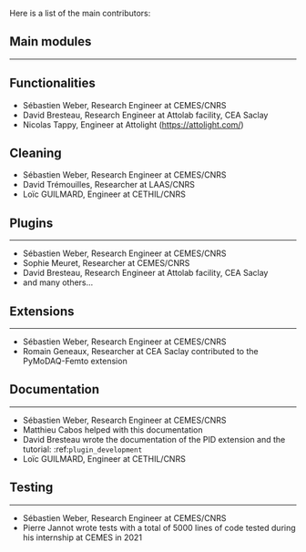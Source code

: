 Here is a list of the main contributors:

## Main modules
***************

Functionalities
---------------

* Sébastien Weber, Research Engineer at CEMES/CNRS
* David Bresteau, Research Engineer at Attolab facility, CEA Saclay
* Nicolas Tappy, Engineer at Attolight (https://attolight.com/)

Cleaning
--------

* Sébastien Weber, Research Engineer at CEMES/CNRS
* David Trémouilles, Researcher at LAAS/CNRS
* Loïc GUILMARD, Engineer at CETHIL/CNRS

## Plugins
**********

* Sébastien Weber, Research Engineer at CEMES/CNRS
* Sophie Meuret, Researcher at CEMES/CNRS
* David Bresteau, Research Engineer at Attolab facility, CEA Saclay
* and many others...

## Extensions
*************

* Sébastien Weber, Research Engineer at CEMES/CNRS
* Romain Geneaux, Researcher at CEA Saclay contributed to the PyMoDAQ-Femto extension

## Documentation
****************

* Sébastien Weber, Research Engineer at CEMES/CNRS
* Matthieu Cabos helped with this documentation
* David Bresteau wrote the documentation of the PID extension and the tutorial: :ref:`plugin_development`
* Loïc GUILMARD, Engineer at CETHIL/CNRS

## Testing
**********

* Sébastien Weber, Research Engineer at CEMES/CNRS
* Pierre Jannot wrote tests with a total of 5000 lines of code tested during his internship at CEMES in 2021